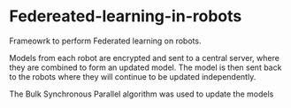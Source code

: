 # Federeated-learning-in-robots

Frameowrk to perform Federated learning on robots.

Models from each robot are encrypted and sent to a central server, where they are combined to form an updated model. 
The model is then sent back to the robots where they will continue to be updated independently.

The Bulk Synchronous Parallel algorithm was used to update the models

